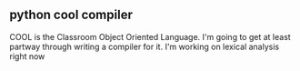 ## python cool compiler

COOL is the Classroom Object Oriented Language. I'm going to get at least partway through writing a compiler for it. I'm working on lexical analysis right now
